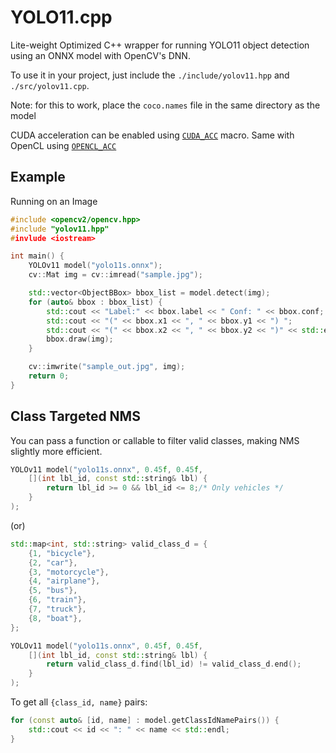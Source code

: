 # YOLO11.cpp

Lite-weight Optimized C++ wrapper for running YOLO11 object detection using an ONNX model with OpenCV's DNN.

To use it in your project, just include the `./include/yolov11.hpp` and `./src/yolov11.cpp`.

Note: for this to work, place the `coco.names` file in the same directory as the model

CUDA acceleration can be enabled using [`CUDA_ACC`](https://github.com/mnjm/yolo11.cpp/blob/ea0701b79efdde78523e15c5ef5dc021e161c94a/include/yolov11.hpp#L3C12-L3C20) macro. Same with OpenCL using [`OPENCL_ACC`](https://github.com/mnjm/yolo11.cpp/blob/ea0701b79efdde78523e15c5ef5dc021e161c94a/include/yolov11.hpp#L4)

## Example

Running on an Image

```cpp
#include <opencv2/opencv.hpp>
#include "yolov11.hpp"
#invlude <iostream>

int main() {
    YOLOv11 model("yolo11s.onnx");
    cv::Mat img = cv::imread("sample.jpg");

    std::vector<ObjectBBox> bbox_list = model.detect(img);
    for (auto& bbox : bbox_list) {
        std::cout << "Label:" << bbox.label << " Conf: " << bbox.conf;
        std::cout << "(" << bbox.x1 << ", " << bbox.y1 << ") ";
        std::cout << "(" << bbox.x2 << ", " << bbox.y2 << ")" << std::endl;
        bbox.draw(img);
    }

    cv::imwrite("sample_out.jpg", img);
    return 0;
}
```

## Class Targeted NMS

You can pass a function or callable to filter valid classes, making NMS slightly more efficient.

```cpp
YOLOv11 model("yolo11s.onnx", 0.45f, 0.45f,
    [](int lbl_id, const std::string& lbl) {
        return lbl_id >= 0 && lbl_id <= 8;/* Only vehicles */
    }
);
```

(or)

```cpp
std::map<int, std::string> valid_class_d = {
    {1, "bicycle"},
    {2, "car"},
    {3, "motorcycle"},
    {4, "airplane"},
    {5, "bus"},
    {6, "train"},
    {7, "truck"},
    {8, "boat"},
};

YOLOv11 model("yolo11s.onnx", 0.45f, 0.45f,
    [](int lbl_id, const std::string& lbl) {
        return valid_class_d.find(lbl_id) != valid_class_d.end();
    }
);
```

To get all `{class_id, name}` pairs:
```cpp
for (const auto& [id, name] : model.getClassIdNamePairs()) {
    std::cout << id << ": " << name << std::endl;
}
```
